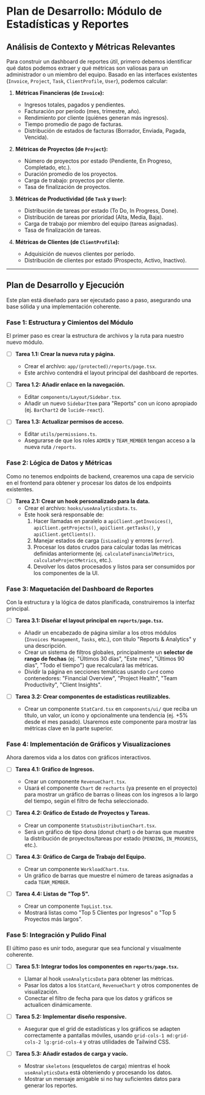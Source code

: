 # Plan de Desarrollo: Módulo de Estadísticas y Reportes

## Análisis de Contexto y Métricas Relevantes

Para construir un dashboard de reportes útil, primero debemos identificar qué datos podemos extraer y qué métricas son valiosas para un administrador o un miembro del equipo. Basado en las interfaces existentes (`Invoice`, `Project`, `Task`, `ClientProfile`, `User`), podemos calcular:

1.  **Métricas Financieras (de `Invoice`):**
    *   Ingresos totales, pagados y pendientes.
    *   Facturación por período (mes, trimestre, año).
    *   Rendimiento por cliente (quiénes generan más ingresos).
    *   Tiempo promedio de pago de facturas.
    *   Distribución de estados de facturas (Borrador, Enviada, Pagada, Vencida).

2.  **Métricas de Proyectos (de `Project`):**
    *   Número de proyectos por estado (Pendiente, En Progreso, Completado, etc.).
    *   Duración promedio de los proyectos.
    *   Carga de trabajo: proyectos por cliente.
    *   Tasa de finalización de proyectos.

3.  **Métricas de Productividad (de `Task` y `User`):**
    *   Distribución de tareas por estado (To Do, In Progress, Done).
    *   Distribución de tareas por prioridad (Alta, Media, Baja).
    *   Carga de trabajo por miembro del equipo (tareas asignadas).
    *   Tasa de finalización de tareas.

4.  **Métricas de Clientes (de `ClientProfile`):**
    *   Adquisición de nuevos clientes por período.
    *   Distribución de clientes por estado (Prospecto, Activo, Inactivo).

---

## Plan de Desarrollo y Ejecución

Este plan está diseñado para ser ejecutado paso a paso, asegurando una base sólida y una implementación coherente.

### Fase 1: Estructura y Cimientos del Módulo

El primer paso es crear la estructura de archivos y la ruta para nuestro nuevo módulo.

- [ ] **Tarea 1.1: Crear la nueva ruta y página.**
  - Crear el archivo: `app/(protected)/reports/page.tsx`.
  - Este archivo contendrá el layout principal del dashboard de reportes.

- [ ] **Tarea 1.2: Añadir enlace en la navegación.**
  - Editar `components/Layout/Sidebar.tsx`.
  - Añadir un nuevo `SidebarItem` para "Reports" con un ícono apropiado (ej. `BarChart2` de `lucide-react`).

- [ ] **Tarea 1.3: Actualizar permisos de acceso.**
  - Editar `utils/permissions.ts`.
  - Asegurarse de que los roles `ADMIN` y `TEAM_MEMBER` tengan acceso a la nueva ruta `/reports`.

### Fase 2: Lógica de Datos y Métricas

Como no tenemos endpoints de backend, crearemos una capa de servicio en el frontend para obtener y procesar los datos de los endpoints existentes.

- [ ] **Tarea 2.1: Crear un hook personalizado para la data.**
  - Crear el archivo: `hooks/useAnalyticsData.ts`.
  - Este hook será responsable de:
    1.  Hacer llamadas en paralelo a `apiClient.getInvoices()`, `apiClient.getProjects()`, `apiClient.getTasks()`, y `apiClient.getClients()`.
    2.  Manejar estados de carga (`isLoading`) y errores (`error`).
    3.  Procesar los datos crudos para calcular todas las métricas definidas anteriormente (ej. `calculateFinancialMetrics`, `calculateProjectMetrics`, etc.).
    4.  Devolver los datos procesados y listos para ser consumidos por los componentes de la UI.

### Fase 3: Maquetación del Dashboard de Reportes

Con la estructura y la lógica de datos planificada, construiremos la interfaz principal.

- [ ] **Tarea 3.1: Diseñar el layout principal en `reports/page.tsx`.**
  - Añadir un encabezado de página similar a los otros módulos (`Invoices Management`, `Tasks`, etc.), con título "Reports & Analytics" y una descripción.
  - Crear un sistema de filtros globales, principalmente un **selector de rango de fechas** (ej. "Últimos 30 días", "Este mes", "Últimos 90 días", "Todo el tiempo") que recalculará las métricas.
  - Dividir la página en secciones temáticas usando `Card` como contenedores: "Financial Overview", "Project Health", "Team Productivity", "Client Insights".

- [ ] **Tarea 3.2: Crear componentes de estadísticas reutilizables.**
  - Crear un componente `StatCard.tsx` en `components/ui/` que reciba un título, un valor, un ícono y opcionalmente una tendencia (ej. +5% desde el mes pasado). Usaremos este componente para mostrar las métricas clave en la parte superior.

### Fase 4: Implementación de Gráficos y Visualizaciones

Ahora daremos vida a los datos con gráficos interactivos.

- [ ] **Tarea 4.1: Gráfico de Ingresos.**
  - Crear un componente `RevenueChart.tsx`.
  - Usará el componente `Chart` de `recharts` (ya presente en el proyecto) para mostrar un gráfico de barras o líneas con los ingresos a lo largo del tiempo, según el filtro de fecha seleccionado.

- [ ] **Tarea 4.2: Gráfico de Estado de Proyectos y Tareas.**
  - Crear un componente `StatusDistributionChart.tsx`.
  - Será un gráfico de tipo dona (donut chart) o de barras que muestre la distribución de proyectos/tareas por estado (`PENDING`, `IN_PROGRESS`, etc.).

- [ ] **Tarea 4.3: Gráfico de Carga de Trabajo del Equipo.**
  - Crear un componente `WorkloadChart.tsx`.
  - Un gráfico de barras que muestre el número de tareas asignadas a cada `TEAM_MEMBER`.

- [ ] **Tarea 4.4: Listas de "Top 5".**
  - Crear un componente `TopList.tsx`.
  - Mostrará listas como "Top 5 Clientes por Ingresos" o "Top 5 Proyectos más largos".

### Fase 5: Integración y Pulido Final

El último paso es unir todo, asegurar que sea funcional y visualmente coherente.

- [ ] **Tarea 5.1: Integrar todos los componentes en `reports/page.tsx`.**
  - Llamar al hook `useAnalyticsData` para obtener las métricas.
  - Pasar los datos a los `StatCard`, `RevenueChart` y otros componentes de visualización.
  - Conectar el filtro de fecha para que los datos y gráficos se actualicen dinámicamente.

- [ ] **Tarea 5.2: Implementar diseño responsive.**
  - Asegurar que el grid de estadísticas y los gráficos se adapten correctamente a pantallas móviles, usando `grid-cols-1 md:grid-cols-2 lg:grid-cols-4` y otras utilidades de Tailwind CSS.

- [ ] **Tarea 5.3: Añadir estados de carga y vacío.**
  - Mostrar `skeletons` (esqueletos de carga) mientras el hook `useAnalyticsData` está obteniendo y procesando los datos.
  - Mostrar un mensaje amigable si no hay suficientes datos para generar los reportes.
